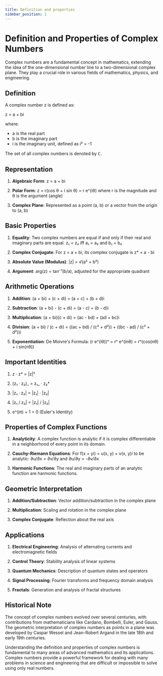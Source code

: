 ```yaml
---
title: Definition and properties
sidebar_position: 1
---
```


# Definition and Properties of Complex Numbers

Complex numbers are a fundamental concept in mathematics, extending the idea of the one-dimensional number line to a two-dimensional complex plane. They play a crucial role in various fields of mathematics, physics, and engineering.

## Definition

A complex number z is defined as:

z = a + bi

where:

-   a is the real part
-   b is the imaginary part
-   i is the imaginary unit, defined as i² = -1

The set of all complex numbers is denoted by ℂ.

## Representation

1. **Algebraic Form**: z = a + bi

2. **Polar Form**: z = r(cos θ + i sin θ) = r e^(iθ)
   where r is the magnitude and θ is the argument (angle)

3. **Complex Plane**: Represented as a point (a, b) or a vector from the origin to (a, b)

## Basic Properties

1. **Equality**: Two complex numbers are equal if and only if their real and imaginary parts are equal.
   z₁ = z₂ iff a₁ = a₂ and b₁ = b₂

2. **Complex Conjugate**: For z = a + bi, its complex conjugate is z\* = a - bi

3. **Absolute Value (Modulus)**: |z| = √(a² + b²)

4. **Argument**: arg(z) = tan⁻¹(b/a), adjusted for the appropriate quadrant

## Arithmetic Operations

1. **Addition**: (a + bi) + (c + di) = (a + c) + (b + d)i

2. **Subtraction**: (a + bi) - (c + di) = (a - c) + (b - d)i

3. **Multiplication**: (a + bi)(c + di) = (ac - bd) + (ad + bc)i

4. **Division**: (a + bi) / (c + di) = ((ac + bd) / (c² + d²)) + ((bc - ad) / (c² + d²))i

5. **Exponentiation**: De Moivre's Formula: (r e^(iθ))ⁿ = rⁿ e^(inθ) = rⁿ(cos(nθ) + i sin(nθ))

## Important Identities

1. z · z\* = |z|²

2. (z₁ · z₂)_ = z₁_ · z₂\*

3. |z₁ · z₂| = |z₁| · |z₂|

4. |z₁ / z₂| = |z₁| / |z₂|

5. e^(iπ) + 1 = 0 (Euler's Identity)

## Properties of Complex Functions

1. **Analyticity**: A complex function is analytic if it is complex differentiable in a neighborhood of every point in its domain.

2. **Cauchy-Riemann Equations**: For f(x + yi) = u(x, y) + v(x, y)i to be analytic:
   ∂u/∂x = ∂v/∂y and ∂u/∂y = -∂v/∂x

3. **Harmonic Functions**: The real and imaginary parts of an analytic function are harmonic functions.

## Geometric Interpretation

1. **Addition/Subtraction**: Vector addition/subtraction in the complex plane

2. **Multiplication**: Scaling and rotation in the complex plane

3. **Complex Conjugate**: Reflection about the real axis

## Applications

1. **Electrical Engineering**: Analysis of alternating currents and electromagnetic fields

2. **Control Theory**: Stability analysis of linear systems

3. **Quantum Mechanics**: Description of quantum states and operators

4. **Signal Processing**: Fourier transforms and frequency domain analysis

5. **Fractals**: Generation and analysis of fractal structures

## Historical Note

The concept of complex numbers evolved over several centuries, with contributions from mathematicians like Cardano, Bombelli, Euler, and Gauss. The geometric interpretation of complex numbers as points in a plane was developed by Caspar Wessel and Jean-Robert Argand in the late 18th and early 19th centuries.

Understanding the definition and properties of complex numbers is fundamental to many areas of advanced mathematics and its applications. Complex numbers provide a powerful framework for dealing with many problems in science and engineering that are difficult or impossible to solve using only real numbers.
